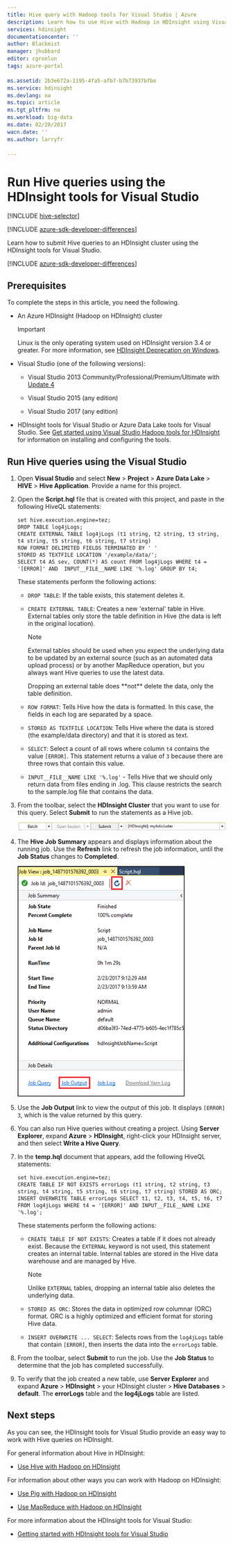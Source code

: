 ```yaml
---
title: Hive query with Hadoop tools for Visual Studio | Azure
description: Learn how to use Hive with Hadoop in HDInsight using Visual Studio Hadoop tools.
services: hdinsight
documentationcenter: ''
author: Blackmist
manager: jhubbard
editor: cgronlun
tags: azure-portal

ms.assetid: 2b3e672a-1195-4fa5-afb7-b7b73937bfbe
ms.service: hdinsight
ms.devlang: na
ms.topic: article
ms.tgt_pltfrm: na
ms.workload: big-data
ms.date: 02/28/2017
wacn.date: ''
ms.author: larryfr

---
```

# Run Hive queries using the HDInsight tools for Visual Studio

[!INCLUDE [hive-selector](../../includes/hdinsight-selector-use-hive.md)]

[!INCLUDE [azure-sdk-developer-differences](../../includes/azure-sdk-developer-differences.md)]

Learn how to submit Hive queries to an HDInsight cluster using the HDInsight tools for Visual Studio.

[!INCLUDE [azure-sdk-developer-differences](../../includes/azure-visual-studio-login-guide.md)]

## <a id="prereq"></a>Prerequisites

To complete the steps in this article, you need the following.

* An Azure HDInsight (Hadoop on HDInsight) cluster

    > [!IMPORTANT]
    > Linux is the only operating system used on HDInsight version 3.4 or greater. For more information, see [HDInsight Deprecation on Windows](hdinsight-component-versioning.md#hdi-version-32-and-33-nearing-deprecation-date).

* Visual Studio (one of the following versions):

    * Visual Studio 2013 Community/Professional/Premium/Ultimate with [Update 4](https://www.microsoft.com/download/details.aspx?id=44921)

    * Visual Studio 2015 (any edition)

    * Visual Studio 2017 (any edition)

* HDInsight tools for Visual Studio or Azure Data Lake tools for Visual Studio. See [Get started using Visual Studio Hadoop tools for HDInsight](hdinsight-hadoop-visual-studio-tools-get-started.md) for information on installing and configuring the tools.

## <a id="run"></a> Run Hive queries using the Visual Studio

1. Open **Visual Studio** and select **New** > **Project** > **Azure Data Lake** > **HIVE** > **Hive Application**. Provide a name for this project.

2. Open the **Script.hql** file that is created with this project, and paste in the following HiveQL statements:

    ```hiveql
    set hive.execution.engine=tez;
    DROP TABLE log4jLogs;
    CREATE EXTERNAL TABLE log4jLogs (t1 string, t2 string, t3 string, t4 string, t5 string, t6 string, t7 string)
    ROW FORMAT DELIMITED FIELDS TERMINATED BY ' '
    STORED AS TEXTFILE LOCATION '/example/data/';
    SELECT t4 AS sev, COUNT(*) AS count FROM log4jLogs WHERE t4 = '[ERROR]' AND  INPUT__FILE__NAME LIKE '%.log' GROUP BY t4;
    ```

    These statements perform the following actions:

    * `DROP TABLE`: If the table exists, this statement deletes it.

    * `CREATE EXTERNAL TABLE`: Creates a new 'external' table in Hive. External tables only store the table definition in Hive (the data is left in the original location).

        > [!NOTE]
        > External tables should be used when you expect the underlying data to be updated by an external source (such as an automated data upload process) or by another MapReduce operation, but you always want Hive queries to use the latest data.
        > <p>  
        > Dropping an external table does **not** delete the data, only the table definition.

    * `ROW FORMAT`: Tells Hive how the data is formatted. In this case, the fields in each log are separated by a space.

    * `STORED AS TEXTFILE LOCATION`: Tells Hive where the data is stored (the example/data directory) and that it is stored as text.

    * `SELECT`: Select a count of all rows where column `t4` contains the value `[ERROR]`. This statement returns a value of `3` because there are three rows that contain this value.

    * `INPUT__FILE__NAME LIKE '%.log'` - Tells Hive that we should only return data from files ending in .log. This clause restricts the search to the sample.log file that contains the data.

3. From the toolbar, select the **HDInsight Cluster** that you want to use for this query. Select **Submit** to run the statements as a Hive job.

    ![Submit bar](./media/hdinsight-hadoop-use-hive-visual-studio/toolbar.png)

4. The **Hive Job Summary** appears and displays information about the running job. Use the **Refresh** link to refresh the job information, until the **Job Status** changes to **Completed**.

    ![job summary displaying a completed job](./media/hdinsight-hadoop-use-hive-visual-studio/jobsummary.png)

5. Use the **Job Output** link to view the output of this job. It displays `[ERROR] 3`, which is the value returned by this query.

6. You can also run Hive queries without creating a project. Using **Server Explorer**, expand **Azure** > **HDInsight**, right-click your HDInsight server, and then select **Write a Hive Query**.

7. In the **temp.hql** document that appears, add the following HiveQL statements:

    ```hiveql
    set hive.execution.engine=tez;
    CREATE TABLE IF NOT EXISTS errorLogs (t1 string, t2 string, t3 string, t4 string, t5 string, t6 string, t7 string) STORED AS ORC;
    INSERT OVERWRITE TABLE errorLogs SELECT t1, t2, t3, t4, t5, t6, t7 FROM log4jLogs WHERE t4 = '[ERROR]' AND INPUT__FILE__NAME LIKE '%.log';
    ```

    These statements perform the following actions:

    * `CREATE TABLE IF NOT EXISTS`: Creates a table if it does not already exist. Because the `EXTERNAL` keyword is not used, this statement creates an internal table. Internal tables are stored in the Hive data warehouse and are managed by Hive.

        > [!NOTE]
        > Unlike `EXTERNAL` tables, dropping an internal table also deletes the underlying data.

    * `STORED AS ORC`: Stores the data in optimized row columnar (ORC) format. ORC is a highly optimized and efficient format for storing Hive data.

    * `INSERT OVERWRITE ... SELECT`: Selects rows from the `log4jLogs` table that contain `[ERROR]`, then inserts the data into the `errorLogs` table.

8. From the toolbar, select **Submit** to run the job. Use the **Job Status** to determine that the job has completed successfully.

9. To verify that the job created a new table, use **Server Explorer** and expand **Azure** > **HDInsight** > your HDInsight cluster > **Hive Databases** > **default**. The **errorLogs** table and the **log4jLogs** table are listed.

## <a id="nextsteps"></a>Next steps

As you can see, the HDInsight tools for Visual Studio provide an easy way to work with Hive queries on HDInsight.

For general information about Hive in HDInsight:

* [Use Hive with Hadoop on HDInsight](hdinsight-use-hive.md)

For information about other ways you can work with Hadoop on HDInsight:

* [Use Pig with Hadoop on HDInsight](hdinsight-use-pig.md)

* [Use MapReduce with Hadoop on HDInsight](hdinsight-use-mapreduce.md)

For more information about the HDInsight tools for Visual Studio:

* [Getting started with HDInsight tools for Visual Studio](hdinsight-hadoop-visual-studio-tools-get-started.md)

[hdinsight-sdk-documentation]: http://msdn.microsoft.com/zh-cn/library/dn479185.aspx

[azure-purchase-options]: https://www.azure.cn/pricing/overview/
[azure-member-offers]: https://www.azure.cn/pricing/member-offers/
[azure-trial]: https://www.azure.cn/pricing/1rmb-trial/

[apache-tez]: http://tez.apache.org
[apache-hive]: http://hive.apache.org/
[apache-log4j]: http://zh.wikipedia.org/wiki/Log4j
[hive-on-tez-wiki]: https://cwiki.apache.org/confluence/display/Hive/Hive+on+Tez
[import-to-excel]: /azure/hdinsight-connect-excel-power-query/

[hdinsight-use-oozie]: hdinsight-use-oozie.md
[hdinsight-analyze-flight-data]: hdinsight-analyze-flight-delay-data.md

[hdinsight-storage]: hdinsight-hadoop-use-blob-storage.md

[hdinsight-provision]: hdinsight-provision-clusters.md
[hdinsight-submit-jobs]: hdinsight-submit-hadoop-jobs-programmatically.md
[hdinsight-upload-data]: hdinsight-upload-data.md
[hdinsight-get-started]: hdinsight-hadoop-linux-tutorial-get-started.md

[powershell-here-strings]: http://technet.microsoft.com/zh-cn/library/ee692792.aspx

[image-hdi-hive-powershell]: ./media/hdinsight-use-hive/HDI.HIVE.PowerShell.png
[img-hdi-hive-powershell-output]: ./media/hdinsight-use-hive/HDI.Hive.PowerShell.Output.png
[image-hdi-hive-architecture]: ./media/hdinsight-use-hive/HDI.Hive.Architecture.png